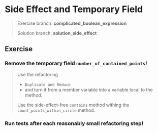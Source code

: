 # Side Effect and Temporary Field
> Exercise branch: **complicated_boolean_expression**
>
> Solution branch: **solution_side_effect**

## Exercise

### Remove the temporary field ```number_of_contained_points```!

> Use the refactoring 
> - ```Duplicate and Reduce``` 
> - and turn it from a member variable into a variable local to the method.
> 
> Use the side-effect-free ```contains``` method withing the ```count_points_within_circle``` method.

### Run tests after each reasonably small refactoring step!

